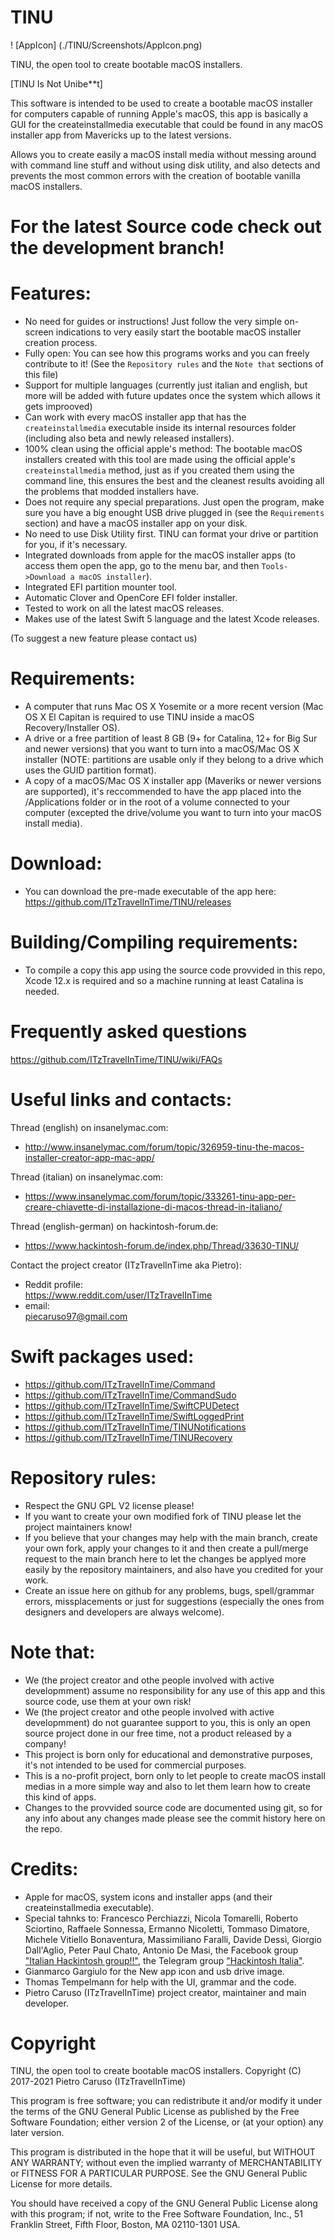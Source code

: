 # TINU

! [AppIcon] (./TINU/Screenshots/AppIcon.png)

TINU, the open tool to create bootable macOS installers.

[TINU Is Not Unibe**t]

This software is intended to be used to create a bootable macOS installer for computers capable of running Apple's macOS, this app is basically a GUI for the createinstallmedia executable that could be found in any macOS installer app from Mavericks up to the latest versions.

Allows you to create easily a macOS install media without messing around with command line stuff and without using disk utility, and also detects and prevents the most common errors with the creation of bootable vanilla macOS installers. 

# For the latest Source code check out the development branch!

# Features:
- No need for guides or instructions! Just follow the very simple on-screen indications to very easily start the bootable macOS installer creation process.
- Fully open: You can see how this programs works and you can freely contribute to it! (See the `Repository rules` and the `Note that` sections of this file)
- Support for multiple languages (currently just italian and english, but more will be added with future updates once the system which allows it gets improoved)
- Can work with every macOS installer app that has the `createinstallmedia` executable inside its internal resources folder (including also beta and newly released installers).
- 100% clean using the official apple's method: The bootable macOS installers created with this tool are made using the official apple's `createinstallmedia` method, just as if you created them using the command line, this ensures the best and the cleanest results avoiding all the problems that modded installers have.
- Does not require any special preparations. Just open the program, make sure you have a big enought USB drive plugged in (see the `Requirements` section) and have a macOS installer app on your disk.
- No need to use Disk Utility first. TINU can format your drive or partition for you, if it's necessary.
- Integrated downloads from apple for the macOS installer apps (to access them open the app, go to the menu bar, and then `Tools->Download a macOS installer`).
- Integrated EFI partition mounter tool.
- Automatic Clover and OpenCore EFI folder installer.
- Tested to work on all the latest macOS releases.
- Makes use of the latest Swift 5 language and the latest Xcode releases.

 (To suggest a new feature please contact us)

# Requirements:
- A computer that runs Mac OS X Yosemite or a more recent version (Mac OS X El Capitan is required to use TINU inside a macOS Recovery/Installer OS).
- A drive or a free partition of least 8 GB (9+ for Catalina, 12+ for Big Sur and newer versions) that you want to turn into a macOS/Mac OS X installer (NOTE: partitions are usable only if they belong to a drive which uses the GUID partition format).
- A copy of a macOS/Mac OS X installer app (Maveriks or newer versions are supported), it's reccommended to have the app placed into the /Applications folder or in the root of a volume connected to your computer (excepted the drive/volume you want to turn into your macOS install media).

# Download:
- You can download the pre-made executable of the app here: https://github.com/ITzTravelInTime/TINU/releases

# Building/Compiling requirements: 
- To compile a copy this app using the source code provvided in this repo, Xcode 12.x is required and so a machine running at least Catalina is needed.

# Frequently asked questions
https://github.com/ITzTravelInTime/TINU/wiki/FAQs

# Useful links and contacts:
Thread (english) on insanelymac.com:
- http://www.insanelymac.com/forum/topic/326959-tinu-the-macos-installer-creator-app-mac-app/

Thread (italian) on insanelymac.com:
- https://www.insanelymac.com/forum/topic/333261-tinu-app-per-creare-chiavette-di-installazione-di-macos-thread-in-italiano/

Thread (english-german) on hackintosh-forum.de:
- https://www.hackintosh-forum.de/index.php/Thread/33630-TINU/ 

Contact the project creator (ITzTravelInTime aka Pietro):
- Reddit profile:          
    https://www.reddit.com/user/ITzTravelInTime
- email:                  
    piecaruso97@gmail.com
    
# Swift packages used:

- https://github.com/ITzTravelInTime/Command
- https://github.com/ITzTravelInTime/CommandSudo
- https://github.com/ITzTravelInTime/SwiftCPUDetect
- https://github.com/ITzTravelInTime/SwiftLoggedPrint
- https://github.com/ITzTravelInTime/TINUNotifications
- https://github.com/ITzTravelInTime/TINURecovery

# Repository rules:
- Respect the GNU GPL V2 license please!
- If you want to create your own modified fork of TINU please let the project maintainers know!
- If you believe that your changes may help with the main branch, create your own fork, apply your changes to it and then create a pull/merge request to the main branch here to let the changes be applyed more easily by the repository maintainers, and also have you credited for your work.
- Create an issue here on github for any problems, bugs, spell/grammar errors, missplacements or just for suggestions (especially the ones from designers and developers are always welcome).

# Note that:
- We (the project creator and othe people involved with active developmment) assume no responsibility for any use of this app and this source code, use them at your own risk!
- We (the project creator and othe people involved with active developmment) do not guarantee support to you, this is only an open source project done in our free time, not a product released by a company!
- This project is born only for educational and demonstrative purposes, it's not intended to be used for commercial purposes.
- This is a no-profit project, born only to let people to create macOS install medias in a more simple way and also to let them learn how to create this kind of apps.
- Changes to the provvided source code are documented using git, so for any info about any changes made please see the commit history here on the repo.

# Credits:
- Apple for macOS, system icons and installer apps (and their createinstallmedia executable).
- Special tahnks to:
Francesco Perchiazzi, Nicola Tomarelli, Roberto Sciortino, Raffaele Sonnessa, Ermanno Nicoletti, Tommaso Dimatore, Michele Vitiello Bonaventura, Massimiliano Faralli, Davide Dessì, Giorgio Dall'Aglio, Peter Paul Chato, Antonio De Masi, the Facebook group ["Italian Hackintosh group!!"](https://www.facebook.com/groups/Italia.hackintosh/?fref=ts), the Telegram group ["Hackintosh Italia"](https://t.me/Hackintoshitalia).
- Gianmarco Gargiulo for the New app icon and usb drive image.
- Thomas Tempelmann for help with the UI, grammar and the code.
- Pietro Caruso (ITzTravelInTime) project creator, maintainer and main developer.

# Copyright
TINU, the open tool to create bootable macOS installers.
Copyright (C) 2017-2021 Pietro Caruso (ITzTravelInTime)

This program is free software; you can redistribute it and/or modify
it under the terms of the GNU General Public License as published by
the Free Software Foundation; either version 2 of the License, or
(at your option) any later version.

This program is distributed in the hope that it will be useful,
but WITHOUT ANY WARRANTY; without even the implied warranty of
MERCHANTABILITY or FITNESS FOR A PARTICULAR PURPOSE. See the
GNU General Public License for more details.

You should have received a copy of the GNU General Public License along
with this program; if not, write to the Free Software Foundation, Inc.,
51 Franklin Street, Fifth Floor, Boston, MA 02110-1301 USA.
